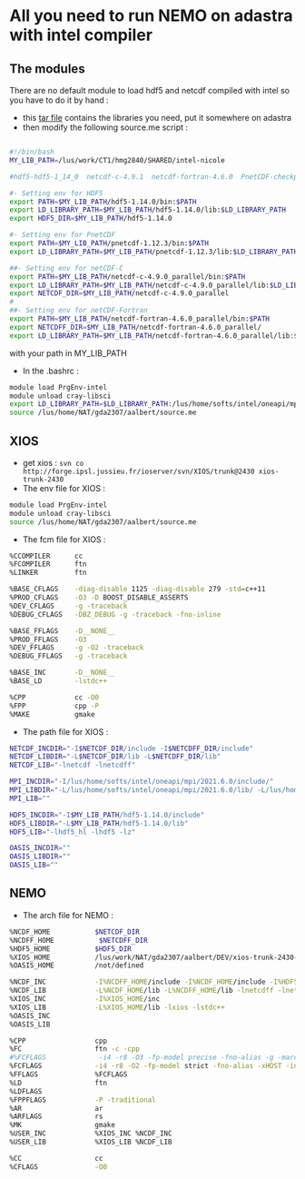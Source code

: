 # All you need to run NEMO on adastra with intel compiler

 ## The modules

There are no default module to load hdf5 and netcdf compiled with intel so you have to do it by hand :

  - this [tar file](https://ige-meom-opendap.univ-grenoble-alpes.fr/thredds/catalog/meomopendap/extract/MEOM/alberta/catalog.html) contains the libraries you need, put it somewhere on adastra
  - then modify the following source.me script :
```bash

#!/bin/bash
MY_LIB_PATH=/lus/work/CT1/hmg2840/SHARED/intel-nicole

#hdf5-hdf5-1_14_0  netcdf-c-4.9.1  netcdf-fortran-4.6.0  PnetCDF-checkpoint.1.12.3

#- Setting env for HDF5
export PATH=$MY_LIB_PATH/hdf5-1.14.0/bin:$PATH
export LD_LIBRARY_PATH=$MY_LIB_PATH/hdf5-1.14.0/lib:$LD_LIBRARY_PATH
export HDF5_DIR=$MY_LIB_PATH/hdf5-1.14.0

#- Setting env for PnetCDF
export PATH=$MY_LIB_PATH/pnetcdf-1.12.3/bin:$PATH
export LD_LIBRARY_PATH=$MY_LIB_PATH/pnetcdf-1.12.3/lib:$LD_LIBRARY_PATH

##- Setting env for netCDF-C
export PATH=$MY_LIB_PATH/netcdf-c-4.9.0_parallel/bin:$PATH
export LD_LIBRARY_PATH=$MY_LIB_PATH/netcdf-c-4.9.0_parallel/lib:$LD_LIBRARY_PATH
export NETCDF_DIR=$MY_LIB_PATH/netcdf-c-4.9.0_parallel
#
##- Setting env for netCDF-Fortran
export PATH=$MY_LIB_PATH/netcdf-fortran-4.6.0_parallel/bin:$PATH
export NETCDFF_DIR=$MY_LIB_PATH/netcdf-fortran-4.6.0_parallel/
export LD_LIBRARY_PATH=$MY_LIB_PATH/netcdf-fortran-4.6.0_parallel/lib:$LD_LIBRARY_PATH
```

with your path in MY_LIB_PATH

 - In the .bashrc :

```bash
module load PrgEnv-intel
module unload cray-libsci
export LD_LIBRARY_PATH=$LD_LIBRARY_PATH:/lus/home/softs/intel/oneapi/mpi/2021.6.0/libfabric/lib:/lus/home/softs/intel/oneapi/mpi/2021.6.0/lib/:/lus/home/softs/intel/oneapi/mpi/2021.6.0/lib/release/
source /lus/home/NAT/gda2307/aalbert/source.me
```


## XIOS

 - get xios : ```svn co http://forge.ipsl.jussieu.fr/ioserver/svn/XIOS/trunk@2430 xios-trunk-2430```
 - The env file for XIOS :

```bash
module load PrgEnv-intel
module unload cray-libsci
source /lus/home/NAT/gda2307/aalbert/source.me
```

 - The fcm file for XIOS :

```bash
%CCOMPILER      cc
%FCOMPILER      ftn
%LINKER         ftn

%BASE_CFLAGS    -diag-disable 1125 -diag-disable 279 -std=c++11
%PROD_CFLAGS    -O3 -D BOOST_DISABLE_ASSERTS
%DEV_CFLAGS     -g -traceback
%DEBUG_CFLAGS   -DBZ_DEBUG -g -traceback -fno-inline

%BASE_FFLAGS    -D__NONE__
%PROD_FFLAGS    -O3
%DEV_FFLAGS     -g -O2 -traceback
%DEBUG_FFLAGS   -g -traceback

%BASE_INC       -D__NONE__
%BASE_LD        -lstdc++

%CPP            cc -O0
%FPP            cpp -P
%MAKE           gmake
```

 - The path file for XIOS :

```bash
NETCDF_INCDIR="-I$NETCDF_DIR/include -I$NETCDFF_DIR/include"
NETCDF_LIBDIR="-L$NETCDF_DIR/lib -L$NETCDFF_DIR/lib"
NETCDF_LIB="-lnetcdf -lnetcdff"

MPI_INCDIR="-I/lus/home/softs/intel/oneapi/mpi/2021.6.0/include/"
MPI_LIBDIR="-L/lus/home/softs/intel/oneapi/mpi/2021.6.0/lib/ -L/lus/home/softs/intel/oneapi/mpi/2021.6.0/lib/release/"
MPI_LIB=""

HDF5_INCDIR="-I$MY_LIB_PATH/hdf5-1.14.0/include"
HDF5_LIBDIR="-L$MY_LIB_PATH/hdf5-1.14.0/lib"
HDF5_LIB="-lhdf5_hl -lhdf5 -lz"

OASIS_INCDIR=""
OASIS_LIBDIR=""
OASIS_LIB=""
```

## NEMO

 - The arch file for NEMO :

```bash
%NCDF_HOME           $NETCDF_DIR
%NCDFF_HOME           $NETCDFF_DIR
%HDF5_HOME           $HDF5_DIR
%XIOS_HOME           /lus/work/NAT/gda2307/aalbert/DEV/xios-trunk-2430-intel-hpe
%OASIS_HOME          /not/defined

%NCDF_INC            -I%NCDFF_HOME/include -I%NCDF_HOME/include -I%HDF5_HOME/include
%NCDF_LIB            -L%NCDF_HOME/lib -L%NCDFF_HOME/lib -lnetcdff -lnetcdf -L%HDF5_HOME/lib -lhdf5_hl -lhdf5
%XIOS_INC            -I%XIOS_HOME/inc
%XIOS_LIB            -L%XIOS_HOME/lib -lxios -lstdc++
%OASIS_INC
%OASIS_LIB

%CPP                 cpp
%FC                  ftn -c -cpp
#%FCFLAGS             -i4 -r8 -O3 -fp-model precise -fno-alias -g -march=core-avx2 -fast-transcendentals -qmkl=sequential -no-prec-div -qopt-report=5
%FCFLAGS             -i4 -r8 -O2 -fp-model strict -fno-alias -xHOST -init=zero -init=arrays
%FFLAGS              %FCFLAGS
%LD                  ftn
%LDFLAGS
%FPPFLAGS            -P -traditional
%AR                  ar
%ARFLAGS             rs
%MK                  gmake
%USER_INC            %XIOS_INC %NCDF_INC
%USER_LIB            %XIOS_LIB %NCDF_LIB

%CC                  cc
%CFLAGS              -O0
```
